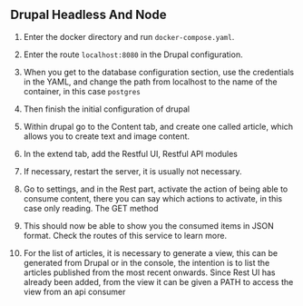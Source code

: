 ## Drupal Headless And Node

1. Enter the docker directory and run `docker-compose.yaml`.

2. Enter the route `localhost:8080` in the Drupal configuration.

3. When you get to the database configuration section, use the credentials in the YAML, and change the path from localhost to the name of the container, in this case `postgres`

4. Then finish the initial configuration of drupal

5. Within drupal go to the Content tab, and create one called article, which allows you to create text and image content.

6. In the extend tab, add the Restful UI, Restful API modules

7. If necessary, restart the server, it is usually not necessary.

8. Go to settings, and in the Rest part, activate the action of being able to consume content, there you can say which actions to activate, in this case only reading. The GET method

9. This should now be able to show you the consumed items in JSON format. Check the routes of this service to learn more.

10. For the list of articles, it is necessary to generate a view, this can be generated from Drupal or in the console, the intention is to list the articles published from the most recent onwards. Since Rest UI has already been added, from the view it can be given a PATH to access the view from an api consumer
